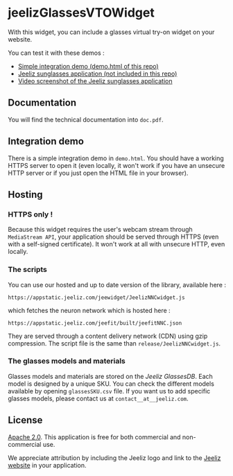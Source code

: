 # jeelizGlassesVTOWidget

With this widget, you can include a glasses virtual try-on widget on your website.

You can test it with these demos :
* [Simple integration demo (demo.html of this repo)](https://jeeliz.com/demos/jeelizWidgetGitPublicDemo)
* [Jeeliz sunglasses application (not included in this repo)](https://jeeliz.com/sunglasses)
* [Video screenshot of the Jeeliz sunglasses application](https://www.youtube.com/watch?v=62E5HOUOD0A&t=25)


## Documentation
You will find the technical documentation into `doc.pdf`.

## Integration demo
There is a simple integration demo in `demo.html`. You should have a working HTTPS server to open it (even locally, it won't work if you have an unsecure HTTP server or if you just open the HTML file in your browser).

## Hosting
### HTTPS only !
Because this widget requires the user's webcam stream through `MediaStream API`, your application should be served through HTTPS (even with a self-signed certificate). It won't work at all with unsecure HTTP, even locally.


### The scripts
You can use our hosted and up to date version of the library, available here :
```
https://appstatic.jeeliz.com/jeewidget/JeelizNNCwidget.js
```
which fetches the neuron network which is hosted here :
```
https://appstatic.jeeliz.com/jeefit/built/jeefitNNC.json
```
They are served through a content delivery network (CDN) using gzip compression. The script file is the same than `release/JeelizNNCwidget.js`.



### The glasses models and materials
Glasses models and materials are stored on the *Jeeliz GlassesDB*. Each model is designed by a unique SKU. You can check the different models available by opening `glassesSKU.csv` file. If you want us to add specific glasses models, please contact us at `contact__at__jeeliz.com`.



## License
[Apache 2.0](http://www.apache.org/licenses/LICENSE-2.0.html). This application is free for both commercial and non-commercial use.

We appreciate attribution by including the Jeeliz logo and link to the [Jeeliz website](https://jeeliz.com) in your application.